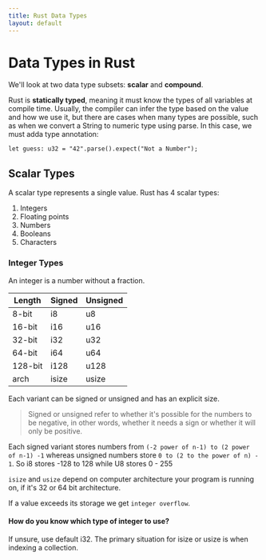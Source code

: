 ```yaml
---
title: Rust Data Types
layout: default
---
```


# Data Types in Rust

We'll look at two data type subsets: **scalar** and **compound**.

Rust is **statically typed**, meaning it must know the types of all variables at
compile time. Usually, the compiler can infer the type based on the value and
how we use it, but there are cases when many types are possible, such as when we
convert a String to numeric type using parse. In this case, we must adda  type
annotation: 

``let guess: u32 = "42".parse().expect("Not a Number");``

## Scalar Types

A scalar type represents a single value. Rust has 4 scalar types:
1. Integers
2. Floating points
3. Numbers
4. Booleans
5. Characters

### Integer Types

An integer is a number without a fraction. 


| Length  | Signed | Unsigned |
|---------|--------|----------|
| 8-bit   | i8     | u8       |
| 16-bit  | i16    | u16      |
| 32-bit  | i32    | u32      |
| 64-bit  | i64    | u64      |
| 128-bit | i128   | u128     |
| arch    | isize  | usize    |


Each variant can be signed or unsigned and has an explicit size.

> Signed or unsigned refer to whether it's possible for the numbers to be
> negative, in other words, whether it needs a sign or whether it will only be
> positive. 

Each signed variant stores numbers from `(-2 power of n-1) to (2 power of n-1) -1` whereas unsigned numbers store `0 to (2 to the power of n) - 1`. So i8 stores -128 to 128 while U8 stores 0 - 255

`isize` and `usize` depend on computer architecture your program is running on,
if it's 32 or 64 bit architecture.

If a value exceeds its storage we get `integer overflow`.

#### How do you know which type of integer to use? 

If unsure, use default i32. The primary situation for isize or usize is when
indexing a collection. 



